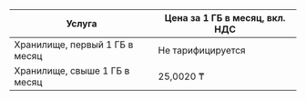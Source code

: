 Услуга | Цена за 1 ГБ в месяц, вкл. НДС
--- | ---
Хранилище, первый 1 ГБ в месяц | Не тарифицируется
Хранилище, свыше 1 ГБ в месяц | 25,0020 ₸

